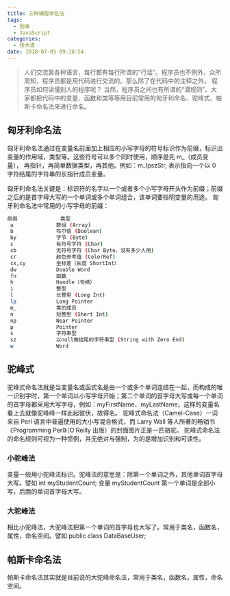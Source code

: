 ```yaml
---
title: 三种编程命名法
tags:
  - 驼峰
  - JavaScript
categories:
  - 技术渣
date: 2018-07-05 09:18:54
---
```


> 人们交流靠各种语言，每行都有每行所谓的“行话”。程序员也不例外，众所周知，程序员都是用代码进行交流的。那么除了在代码中的注释之外，
> 程序员如何读懂别人的程序呢？
> 当然，程序员之间也有所谓的“潜规则”。大家都把代码中的变量、函数和类等等用目前常用的匈牙利命名、驼峰式、帕斯卡命名法来进行命名。

## 匈牙利命名法

匈牙利命名法通过在变量名前面加上相应的小写字母的符号标识作为前缀，标识出变量的作用域，类型等。这些符号可以多个同时使用，顺序是先 m\_（成员变量）， 再指针，再简单数据类型，再其他。例如：m_lpszStr, 表示指向一个以 0 字符结尾的字符串的长指针成员变量。

匈牙利命名法关键是：标识符的名字以一个或者多个小写字母开头作为前缀；前缀之后的是首字母大写的一个单词或多个单词组合，该单词要指明变量的用途。
匈牙利命名法中常用的小写字母的前缀：

```bash
前缀              类型
 a              数组 (Array)
 b              布尔值 (Boolean)
 by             字节 (Byte)
 c              有符号字符 (Char)
 cb             无符号字符 (Char Byte，没有多少人用)
 cr             颜色参考值 (ColorRef)
 cx,cy          坐标差（长度 ShortInt）
 dw             Double Word
 fn             函数
 h              Handle（句柄）
 i              整型
 l              长整型 (Long Int)
 lp             Long Pointer
 m_             类的成员
 n              短整型 (Short Int)
 np             Near Pointer
 p              Pointer
 s              字符串型
 sz             以null做结尾的字符串型 (String with Zero End)
 w              Word
```

## 驼峰式

驼峰式命名法就是当变量名或函式名是由一个或多个单词连结在一起，而构成的唯一识别字时，第一个单词以小写字母开始；第二个单词的首字母大写或每一个单词的首字母都采用大写字母，例如：myFirstName、myLastName，这样的变量名看上去就像驼峰峰一样此起彼伏，故得名。
驼峰式命名法（Camel-Case）一词来自 Perl 语言中普遍使用的大小写混合格式，而 Larry Wall 等人所著的畅销书《Programming Perl》（O’Reilly 出版）的封面图片正是一匹骆驼。
驼峰式命名法的命名规则可视为一种惯例，并无绝对与强制，为的是增加识别和可读性。

### 小驼峰法

变量一般用小驼峰法标识。驼峰法的意思是：除第一个单词之外，其他单词首字母大写。譬如
int myStudentCount;
变量 myStudentCount 第一个单词是全部小写，后面的单词首字母大写。

### 大驼峰法

相比小驼峰法，大驼峰法把第一个单词的首字母也大写了。常用于类名，函数名，属性，命名空间。譬如
public class DataBaseUser;

## 帕斯卡命名法

帕斯卡命名法其实就是目前说的大驼峰命名法，常用于类名，函数名，属性，命名空间。
<br>